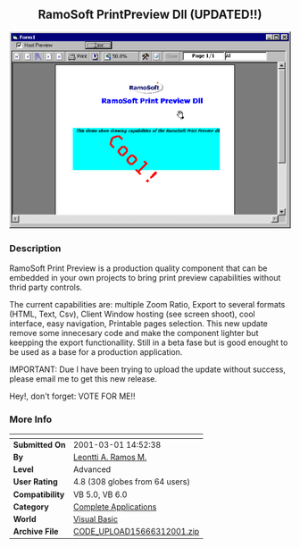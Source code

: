 ﻿<div align="center">

## RamoSoft PrintPreview Dll \(UPDATED\!\!\)

<img src="PIC2001311623424801.gif">
</div>

### Description

RamoSoft Print Preview is a production quality component that can be embedded in your own projects to bring print preview capabilities without thrid party controls.

The current capabilities are: multiple Zoom Ratio, Export to several formats (HTML, Text, Csv), Client Window hosting (see screen shoot), cool interface, easy navigation, Printable pages selection. This new update remove some innecesary code and make the component lighter but keepping the export functionallity. Still in a beta fase but is good enought to be used as a base for a production application.

IMPORTANT: Due I have been trying to upload the update without success, please email me to get this new release.

Hey!, don't forget: VOTE FOR ME!!
 
### More Info
 


<span>             |<span>
---                |---
**Submitted On**   |2001-03-01 14:52:38
**By**             |[Leontti A\. Ramos M\.](https://github.com/Planet-Source-Code/PSCIndex/blob/master/ByAuthor/leontti-a-ramos-m.md)
**Level**          |Advanced
**User Rating**    |4.8 (308 globes from 64 users)
**Compatibility**  |VB 5\.0, VB 6\.0
**Category**       |[Complete Applications](https://github.com/Planet-Source-Code/PSCIndex/blob/master/ByCategory/complete-applications__1-27.md)
**World**          |[Visual Basic](https://github.com/Planet-Source-Code/PSCIndex/blob/master/ByWorld/visual-basic.md)
**Archive File**   |[CODE\_UPLOAD15666312001\.zip](https://github.com/Planet-Source-Code/leontti-a-ramos-m-ramosoft-printpreview-dll-updated__1-21431/archive/master.zip)








